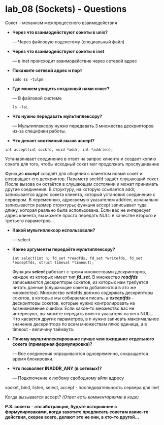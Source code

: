 # lab_08 (Sockets) - Questions 

Сокет - механизм межпроцессного взаимодействия

- **Через что взаимодействуют сокеты в unix?**
    
    — Через файловую подсистему (специальный файл)
    

- **Через что взаимодействуют сокеты в inet**
    
    — в inet происходит взаимодействие через сетевой адрес 
    
- **Покажите сетевой адрес и порт**

    ```sudo ss -tulpn```

- **Где можем увидеть созданный нами сокет?**
    
    — В файловой системе 
    
    ```ls -lai```
    

- **Что нужно передавать мультиплексору?**

    — Мультиплексору нужно передавать 3 множества дескрипторов из-за специфики работы.

- **Что делает системный вызов accept?**

```
int accept(int sockfd, void *addr, int *addrlen);
```

Устанавливает соединение в ответ на запрос клиента и создает копию сокета для того, чтобы исходный сокет мог продолжать прослушивание

Функция ***accept*** создаёт для общения с клиентом новый сокет и возвращает его дескриптор.
Параметр sockfd задаёт слушающий сокет. После вызова он остаётся в слушающем состоянии и может принимать другие соединения. В структуру, на которую ссылается addr, записывается адрес сокета клиента, который установил соединение с сервером. В переменную, адресуемую указателем addrlen, изначально записывается размер структуры; функция accept записывает туда длину, которая реально была использована. Если вас не интересует адрес клиента, вы можете просто передать NULL в качестве второго и третьего параметров.


- **Какой мультиплексор использовали?**
    
     — select
    
- **Какие аргументы передаёте мультиплексору?** 
    
    ```
    int select(int n, fd_set *readfds, fd_set *writefds, fd_set *exceptfds, struct timeval *timeout);
    ```
    
    Функция ***select*** работает с тремя множествами дескрипторов, каждое из которых имеет тип ***fd_set***.
    В множество ***readfds*** записываются дескрипторы сокетов, из которых нам требуется читать данные (слушающие сокеты добавляются в это же множество). Множество writefds должно содержать дескрипторы сокетов, в которые мы собираемся писать, а ***exceptfds*** - дескрипторы сокетов, которые нужно контролировать на возникновение ошибки. Если какое-то множество вас не интересуют, вы можете передать вместо указателя на него NULL. Что касается других параметров, в n нужно записать максимальное значение дескриптора по всем множествам плюс единица, а в timeout - величину таймаута.
    
- **Почему мультиплексирование лучше чем ожидание отдельного сокета (примерная формулировка)?**
    
     — Все соединения опрашиваются одновременно, сокращается время блокировки. 
    


- **Что позволяет INADDR_ANY (в сетевых)?** 
    
    — Подключение к любому свободному айпи адресу
    

socket, bind, listen, select, accept - последовательность сервера для inet

Когда вызывается accept? *(Ответ есть комментариями в коде)*


**P.S. сокеты - это абстракция, будьте осторожнее с формулироваками, когда захотите предписать сокетам какие-то действия, скорее всего, делают это не они, а кто-то другой...**

